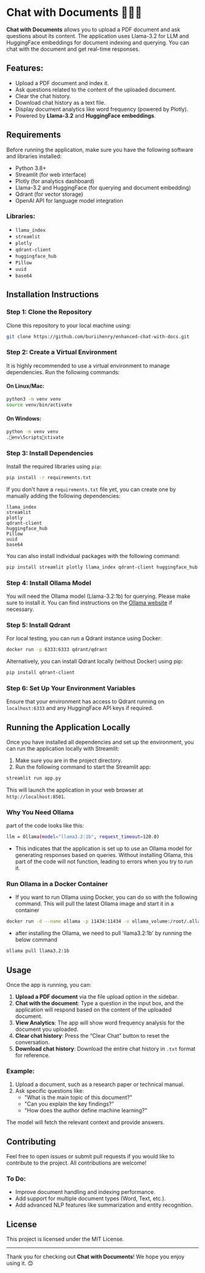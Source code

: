 
# Chat with Documents 🧑‍💻🤖

**Chat with Documents** allows you to upload a PDF document and ask questions about its content. The application uses Llama-3.2 for LLM and HuggingFace embeddings for document indexing and querying. You can chat with the document and get real-time responses.

## Features:
- Upload a PDF document and index it.
- Ask questions related to the content of the uploaded document.
- Clear the chat history.
- Download chat history as a text file.
- Display document analytics like word frequency (powered by Plotly).
- Powered by **Llama-3.2** and **HuggingFace embeddings**.

## Requirements

Before running the application, make sure you have the following software and libraries installed:

- Python 3.8+
- Streamlit (for web interface)
- Plotly (for analytics dashboard)
- Llama-3.2 and HuggingFace (for querying and document embedding)
- Qdrant (for vector storage)
- OpenAI API for language model integration

### Libraries:
- `llama_index`
- `streamlit`
- `plotly`
- `qdrant-client`
- `huggingface_hub`
- `Pillow`
- `uuid`
- `base64`

## Installation Instructions

### Step 1: Clone the Repository

Clone this repository to your local machine using:

```bash
git clone https://github.com/buriihenry/enhanced-chat-with-docs.git
```

### Step 2: Create a Virtual Environment

It is highly recommended to use a virtual environment to manage dependencies. Run the following commands:

#### On Linux/Mac:
```bash
python3 -m venv venv
source venv/bin/activate
```

#### On Windows:
```bash
python -m venv venv
.env\Scriptsctivate
```

### Step 3: Install Dependencies

Install the required libraries using `pip`:

```bash
pip install -r requirements.txt
```

If you don't have a `requirements.txt` file yet, you can create one by manually adding the following dependencies:

```
llama_index
streamlit
plotly
qdrant-client
huggingface_hub
Pillow
uuid
base64
```

You can also install individual packages with the following command:

```bash
pip install streamlit plotly llama_index qdrant-client huggingface_hub Pillow
```

### Step 4: Install Ollama Model

You will need the Ollama model (Llama-3.2:1b) for querying. Please make sure to install it. You can find instructions on the [Ollama website](https://ollama.com) if necessary.

### Step 5: Install Qdrant

For local testing, you can run a Qdrant instance using Docker:

```bash
docker run -p 6333:6333 qdrant/qdrant
```

Alternatively, you can install Qdrant locally (without Docker) using pip:

```bash
pip install qdrant-client
```

### Step 6: Set Up Your Environment Variables

Ensure that your environment has access to Qdrant running on `localhost:6333` and any HuggingFace API keys if required.

## Running the Application Locally

Once you have installed all dependencies and set up the environment, you can run the application locally with Streamlit:

1. Make sure you are in the project directory.
2. Run the following command to start the Streamlit app:

```bash
streamlit run app.py
```

This will launch the application in your web browser at `http://localhost:8501`.


### Why You Need Ollama
part of the code looks like this:

```bash
llm = Ollama(model="llama3.2:1b", request_timeout=120.0)
```
- This indicates that the application is set up to use an Ollama model for generating responses based on queries. Without installing Ollama, this part of the code will not function, leading to errors when you try to run it.

### Run Ollama in a Docker Container

- If you want to run Ollama using Docker, you can do so with the following command. This will pull the latest Ollama image and start it in a container

```bash
docker run -d --name ollama -p 11434:11434 -v ollama_volume:/root/.ollama ollama/ollama:latest
```
- after installing the Ollama, we need to pull 'llama3.2:1b' by running the below command

```bash
ollama pull llama3.2:1b
```

## Usage

Once the app is running, you can:

1. **Upload a PDF document** via the file upload option in the sidebar.
2. **Chat with the document**: Type a question in the input box, and the application will respond based on the content of the uploaded document.
3. **View Analytics**: The app will show word frequency analysis for the document you uploaded.
4. **Clear chat history**: Press the “Clear Chat” button to reset the conversation.
5. **Download chat history**: Download the entire chat history in `.txt` format for reference.

### Example:
1. Upload a document, such as a research paper or technical manual.
2. Ask specific questions like:
   - "What is the main topic of this document?"
   - "Can you explain the key findings?"
   - "How does the author define machine learning?"

The model will fetch the relevant context and provide answers.

## Contributing

Feel free to open issues or submit pull requests if you would like to contribute to the project. All contributions are welcome!

### To Do:
- Improve document handling and indexing performance.
- Add support for multiple document types (Word, Text, etc.).
- Add advanced NLP features like summarization and entity recognition.

## License

This project is licensed under the MIT License.

---

Thank you for checking out **Chat with Documents**! We hope you enjoy using it. 😊